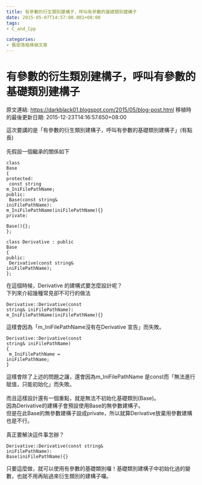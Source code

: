 ```yaml
---
title: 有參數的衍生類別建構子，呼叫有參數的基礎類別建構子
date: 2015-05-07T14:57:00.001+08:00
tags: 
- C_and_Cpp

categories:
- 舊部落格移植文章
---
```


# 有參數的衍生類別建構子，呼叫有參數的基礎類別建構子

原文連結: https://darkblack01.blogspot.com/2015/05/blog-post.html
移植時的最後更新日期: 2015-12-23T14:16:57.650+08:00

這次要講的是「有參數的衍生類別建構子，呼叫有參數的基礎類別建構子」(有點長)<br /><br />先假設一個繼承的關係如下 <br /><pre class="prettyprint"><code>class Base<br />{<br />protected:<br />    const string m_IniFilePathName;<br />public:<br />    Base(const string&amp; iniFilePathName): m_IniFilePathName(iniFilePathName){}<br />private:<br />    Base(){};<br />};<br /><br />class Derivative : public Base<br />{<br />public:<br />    Derivative(const string&amp; iniFilePathName);<br />};</code></pre>在這個時候，Derivative 的建構式要怎麼設計呢？ <br />下列來介紹幾種常見卻不可行的做法 <br /><pre class="prettyprint"><code>Derivative::Derivative(const string&amp; iniFilePathName): m_IniFilePathName(iniFilePathName){}</code></pre>這樣會因為「m_IniFilePathName沒有在Derivative 宣告」而失敗。 <br /><pre class="prettyprint"><code>Derivative::Derivative(const string&amp; iniFilePathName)<br />{<br />    m_IniFilePathName = iniFilePathName;<br />}</code></pre>這樣會除了上述的問題之讓，還會因為m_IniFilePathName 是const而「無法進行賦值，只能初始化」而失敗。<br /><br />而且這樣設計還有一個重點，就是無法不初始化基礎類別(Base)。<br />因為Derivative的建構子會預設使用Base的無參數建構子。<br />但是在此Base的無參數建構子設成private，所以就算Derivative放棄用參數建構也是不行。<br /><br />真正要解決這件事怎辦？ <pre class="prettyprint"><code>Derivative::Derivative(const string& iniFilePathName): Base(iniFilePathName){}</code></pre>只要這麼做，就可以使用有參數的基礎類別囉！基礎類別建構子中初始化過的變數，也就不用再貼過來衍生類別的建構子囉。
